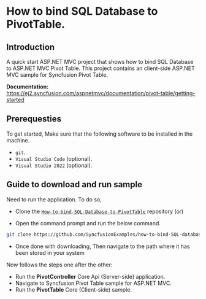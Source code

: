 # How to bind SQL Database to PivotTable.

## Introduction

A quick start ASP.NET MVC project that shows how to bind SQL Database to ASP.NET MVC Pivot Table. This project contains an client-side ASP.NET MVC sample for Syncfusion Pivot Table.

**Documentation:** https://ej2.syncfusion.com/aspnetmvc/documentation/pivot-table/getting-started

## Prerequesties

To get started, Make sure that the following software to be installed in the machine.

* `git`.
* `Visual Studio Code` (optional).
* `Visual Studio 2022` (optional).

## Guide to download and run sample

Need to run the application. To do so,

* Clone the [`How-to-bind-SQL-Database-to-PivotTable`](https://github.com/SyncfusionExamples/how-to-bind-SQL-database-to-pivot-table) repository (or)

* Open the command prompt and run the below command.

```sh
git clone https://github.com/SyncfusionExamples/how-to-bind-SQL-database-to-pivot-table.git
```

* Once done with downloading, Then navigate to the path where it has been stored in your system

Now follows the steps one after the other:

* Run the **PivotController** Core Api (Server-side) application.
* Navigate to Syncfusion Pivot Table sample for ASP.NET MVC.
* Run the **PivotTable** Core (Client-side) sample.